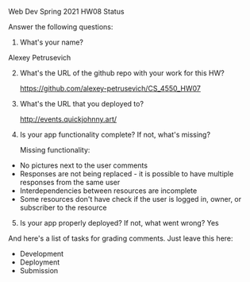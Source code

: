 
Web Dev Spring 2021 HW08 Status

Answer the following questions:


1. What's your name?

Alexey Petrusevich


2. What's the URL of the github repo with your work for this HW?
   
   https://github.com/alexey-petrusevich/CS_4550_HW07


3. What's the URL that you deployed to?
   
   http://events.quickjohnny.art/


4. Is your app functionality complete? If not, what's missing?
   
    Missing functionality:
- No pictures next to the user comments
- Responses are not being replaced - it is possible to have multiple responses from the same user
- Interdependencies between resources are incomplete
- Some resources don't have check if the user is logged in, owner, or subscriber to the resource


5. Is your app properly deployed? If not, what went wrong?
Yes




And here's a list of tasks for grading comments. Just leave this here:
 - Development
 - Deployment
 - Submission
